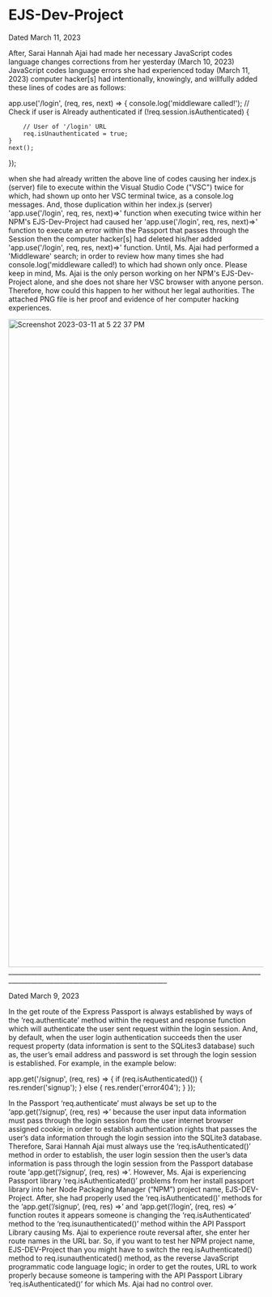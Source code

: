 # EJS-Dev-Project

Dated March 11, 2023

After, Sarai Hannah Ajai had made her necessary JavaScript codes language changes corrections from her yesterday (March 10, 2023) JavaScript codes language errors she had experienced today (March 11, 2023) computer hacker[s] had intentionally, knowingly, and willfully added these lines of codes are as follows:

app.use('/login', (req, res, next) => {
    console.log('middleware called!');
    // Check if user is Already authenticated
    if (!req.session.isAuthenticated) {  
      
        // User of '/login' URL
        req.isUnauthenticated = true;
    }
    next();
}); 

when she had already written the above line of codes causing her index.js (server) file to execute within the Visual Studio Code ("VSC") twice  for which, had shown up onto her VSC terminal twice, as a console.log messages. And, those duplication within her index.js (server) 'app.use('/login', req, res, next)=>' function when executing twice within her NPM's  EJS-Dev-Project had caused her 'app.use('/login', req, res, next)=>' function to execute an error within the Passport that passes through the Session then the computer hacker[s] had deleted his/her added 'app.use('/login', req, res, next)=>' function. Until, Ms. Ajai had performed a 'Middleware' search; in order to review how many times she had console.log('middleware called!) to which had shown only once. Please keep in mind, Ms. Ajai is the only person working on her NPM's EJS-Dev-Project alone, and she does not share her VSC browser with anyone person. Therefore, how could this happen to her without her legal authorities. The attached PNG file is her proof and evidence of her computer hacking experiences.

<img width="1280" alt="Screenshot 2023-03-11 at 5 22 37 PM" src="https://user-images.githubusercontent.com/42658881/224518784-f588b0d3-2a46-4d7a-ba12-05942a635d4b.png">
_______________________________________________________________________________________________________________________________

Dated March 9, 2023

In the get route of the Express Passport is always established by ways of the ‘req.authenticate’ method within the request and response function which will authenticate the user sent request within the login session. And, by default, when the user login authentication succeeds then the user request property (data information is sent to the SQLites3 database) such as, the user’s email address and password is set through the login session is established. For example, in the example below:

app.get('/signup', (req, res) => {
    if (req.isAuthenticated()) {
        res.render('signup');
    } else {
        res.render('error404');
    }
});

In the Passport ‘req.authenticate’ must always be set up to the ‘app.get(‘/signup’, (req, res) =>’ because the user input data information must pass through the login session from the user internet browser assigned cookie; in order to establish authentication rights that passes the user’s data information through the login session into the SQLite3 database. Therefore, Sarai Hannah Ajai must always use the ‘req.isAuthenticated()’ method in order to establish, the user login session then the user’s data information is pass through the login session from the Passport database route ‘app.get(‘/signup’, (req, res) =>’. However, Ms. Ajai is experiencing Passport library ‘req.isAuthenticated()’ problems from her install passport library into her Node Packaging Manager (“NPM”) project name, EJS-DEV-Project. After, she had properly used the ‘req.isAuthenticated()’ methods for the ‘app.get(‘/signup’, (req, res) =>’ and ‘app.get(‘/login’, (req, res) =>’ function routes it appears someone is changing the ‘req.isAuthenticated’ method to the ‘req.isunauthenticated()’ method within the API Passport Library causing Ms. Ajai to experience route reversal after, she enter her route names in the URL bar. So, if you want to test her NPM project name, EJS-DEV-Project than you might have to switch the req.isAuthenticated() method to req.isunauthenticated() method, as the reverse JavaScript programmatic code language logic; in order to get the routes, URL to work properly because someone is tampering with the API Passport Library  ‘req.isAuthenticated()’ for which Ms. Ajai had no control over.


